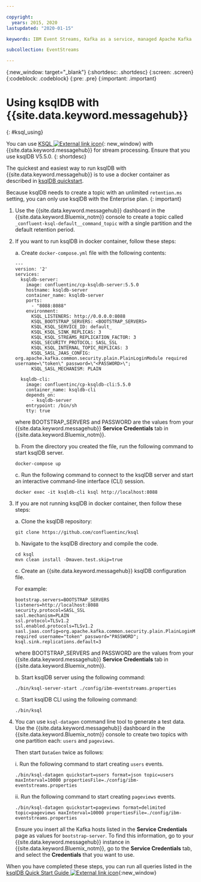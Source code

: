 ```yaml
---

copyright:
  years: 2015, 2020
lastupdated: "2020-01-15"

keywords: IBM Event Streams, Kafka as a service, managed Apache Kafka

subcollection: EventStreams

---
```


{:new_window: target="_blank"}
{:shortdesc: .shortdesc}
{:screen: .screen}
{:codeblock: .codeblock}
{:pre: .pre}
{:important: .important}

# Using ksqlDB with {{site.data.keyword.messagehub}}
{: #ksql_using}

You can use [KSQL ![External link icon](../../icons/launch-glyph.svg "External link icon")](https://github.com/confluentinc/ksql){: new_window} with {{site.data.keyword.messagehub}} for stream processing. Ensure that you use ksqlDB V5.5.0.
{: shortdesc}

The quickest and easiest way to run ksqlDB with {{site.data.keyword.messagehub}} is to use a docker container as described in [ksqlDB quickstart](https://ksqldb.io/quickstart.html). 

Because ksqlDB needs to create a topic with an unlimited `retention.ms` setting, you can only use ksqlDB with the Enterprise plan.
{: important}

1. Use the {{site.data.keyword.messagehub}} dashboard in the {{site.data.keyword.Bluemix_notm}} console to create a topic called <code>_confluent-ksql-default__command_topic</code> with a single partition and the default retention period.

2. If you want to run ksqlDB in docker container, follow these steps:
   
    a. Create <code>docker-compose.yml</code> file with the following contents:
    ```
    ---
    version: '2'
    services:
      ksqldb-server:
        image: confluentinc/cp-ksqldb-server:5.5.0
        hostname: ksqldb-server
        container_name: ksqldb-server
        ports:
          - "8088:8088"
        environment:
          KSQL_LISTENERS: http://0.0.0.0:8088
          KSQL_BOOTSTRAP_SERVERS: <BOOTSTRAP_SERVERS>
          KSQL_KSQL_SERVICE_ID: default_
          KSQL_KSQL_SINK_REPLICAS: 3
          KSQL_KSQL_STREAMS_REPLICATION_FACTOR: 3
          KSQL_SECURITY_PROTOCOL: SASL_SSL
          KSQL_KSQL_INTERNAL_TOPIC_REPLICAS: 3
          KSQL_SASL_JAAS_CONFIG: org.apache.kafka.common.security.plain.PlainLoginModule required username=\"token\" password=\"<PASSWORD>\";
          KSQL_SASL_MECHANISM: PLAIN

      ksqldb-cli:
        image: confluentinc/cp-ksqldb-cli:5.5.0
        container_name: ksqldb-cli
        depends_on:
          - ksqldb-server
        entrypoint: /bin/sh
        tty: true
    ```
    where BOOTSTRAP_SERVERS and PASSWORD are the values from your {{site.data.keyword.messagehub}} **Service Credentials** tab in {{site.data.keyword.Bluemix_notm}}.

    b. From the directory you created the file, run the following command to start ksqlDB server.
    ```
    docker-compose up
    ```

    c. Run the following command to connect to the ksqlDB server and start an interactive command-line interface (CLI) session. 
    ```
    docker exec -it ksqldb-cli ksql http://localhost:8088
    ```

3. If you are not running ksqlDB in docker container, then follow these steps:
 
    a. Clone the ksqlDB repository:
    ```
    git clone https://github.com/confluentinc/ksql
    ```

    b. Navigate to the ksqlDB directory and compile the code. 
    ```
    cd ksql
    mvn clean install -Dmaven.test.skip=true
    ```
    
    c. Create an {{site.data.keyword.messagehub}} ksqlDB configuration file.

    For example:
    ```
    bootstrap.servers=BOOTSTRAP_SERVERS
    listeners=http://localhost:8088
    security.protocol=SASL_SSL
    sasl.mechanism=PLAIN
    ssl.protocol=TLSv1.2
    ssl.enabled.protocols=TLSv1.2
    sasl.jaas.config=org.apache.kafka.common.security.plain.PlainLoginModule required username="token" password="PASSWORD";
    ksql.sink.replications.default=3
    ```
    where BOOTSTRAP_SERVERS and PASSWORD are the values from your {{site.data.keyword.messagehub}} **Service Credentials** tab in {{site.data.keyword.Bluemix_notm}}.

    b. Start ksqlDB server using the following command:
    ```
    ./bin/ksql-server-start ./config/ibm-eventstreams.properties
    ```
    
    c. Start ksqlDB CLI using the following command:
    ```
    ./bin/ksql
    ```

4. You can use <code>ksql-datagen</code> command line tool to generate a test data. Use the {{site.data.keyword.messagehub}} dashboard in the {{site.data.keyword.Bluemix_notm}} console to create two topics with one partition each: <code>users</code> and <code>pageviews</code>.

    Then start <code>DataGen</code> twice as follows:
    
    i. Run the following command to start creating <code>users</code> events.
    ```
    ./bin/ksql-datagen quickstart=users format=json topic=users maxInterval=10000 propertiesFile=./config/ibm-eventstreams.properties
    ```

    ii. Run the following command to start creating <code>pageviews</code> events.
    ```
    ./bin/ksql-datagen quickstart=pageviews format=delimited topic=pageviews maxInterval=10000 propertiesFile=./config/ibm-eventstreams.properties
    ```
	Ensure you insert all the Kafka hosts listed in the **Service Credentials** page as values for <code>bootstrap-server</code>. To find this information, go to your {{site.data.keyword.messagehub}} instance in {{site.data.keyword.Bluemix_notm}}, go to the **Service Credentials** tab, and select the **Credentials** that you want to use.

When you have completed these steps, you can run all queries listed in the [ksqlDB Quick Start Guide ![External link icon](../../icons/launch-glyph.svg "External link icon")](https://github.com/confluentinc/ksql/tree/0.1.x/docs/quickstart#create-a-stream-and-table){:new_window}
